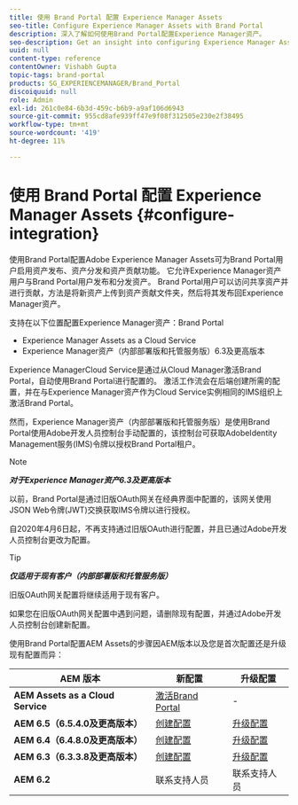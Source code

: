 ```yaml
---
title: 使用 Brand Portal 配置 Experience Manager Assets
seo-title: Configure Experience Manager Assets with Brand Portal
description: 深入了解如何使用Brand Portal配置Experience Manager资产。
seo-description: Get an insight into configuring Experience Manager Assets with Brand Portal.
uuid: null
content-type: reference
contentOwner: Vishabh Gupta
topic-tags: brand-portal
products: SG_EXPERIENCEMANAGER/Brand_Portal
discoiquuid: null
role: Admin
exl-id: 261c0e84-6b3d-459c-b6b9-a9af106d6943
source-git-commit: 955cd8afe939ff47e9f08f312505e230e2f38495
workflow-type: tm+mt
source-wordcount: '419'
ht-degree: 11%

---
```


# 使用 Brand Portal 配置 Experience Manager Assets {#configure-integration}

使用Brand Portal配置Adobe Experience Manager Assets可为Brand Portal用户启用资产发布、资产分发和资产贡献功能。 它允许Experience Manager资产用户与Brand Portal用户发布和分发资产。 Brand Portal用户可以访问共享资产并进行贡献，方法是将新资产上传到资产贡献文件夹，然后将其发布回Experience Manager资产。

支持在以下位置配置Experience Manager资产：Brand Portal

* Experience Manager Assets as a Cloud Service
* Experience Manager资产（内部部署版和托管服务版）6.3及更高版本

Experience ManagerCloud Service是通过从Cloud Manager激活Brand Portal，自动使用Brand Portal进行配置的。 激活工作流会在后端创建所需的配置，并在与Experience Manager资产作为Cloud Service实例相同的IMS组织上激活Brand Portal。

然而，Experience Manager资产（内部部署版和托管服务版）是使用Brand Portal使用Adobe开发人员控制台手动配置的，该控制台可获取AdobeIdentity Management服务(IMS)令牌以授权Brand Portal租户。

>[!NOTE]
>
>***对于Experience Manager资产6.3及更高版本***
>
>以前，Brand Portal是通过旧版OAuth网关在经典界面中配置的，该网关使用JSON Web令牌(JWT)交换获取IMS令牌以进行授权。
>
>自2020年4月6日起，不再支持通过旧版OAuth进行配置，并且已通过Adobe开发人员控制台更改为配置。


>[!TIP]
>
>***仅适用于现有客户（内部部署版和托管服务版）***
>
>旧版OAuth网关配置将继续适用于现有客户。
>
>如果您在旧版OAuth网关配置中遇到问题，请删除现有配置，并通过Adobe开发人员控制台创建新配置。

使用Brand Portal配置AEM Assets的步骤因AEM版本以及您是首次配置还是升级现有配置而异：

| **AEM 版本** | **新配置** | **升级配置** |
|---|---|---|
| **AEM Assets as a Cloud Service** | [激活Brand Portal](https://experienceleague.adobe.com/docs/experience-manager-cloud-service/assets/brand-portal/configure-aem-assets-with-brand-portal.html) | - |
| **AEM 6.5（6.5.4.0及更高版本）** | [创建配置](https://experienceleague.adobe.com/docs/experience-manager-65/assets/brandportal/configure-aem-assets-with-brand-portal.html) | [升级配置](https://experienceleague.adobe.com/docs/experience-manager-65/assets/brandportal/configure-aem-assets-with-brand-portal.html#upgrade-integration-65) |
| **AEM 6.4（6.4.8.0及更高版本）** | [创建配置](https://experienceleague.adobe.com/docs/experience-manager-64/assets/brandportal/configure-aem-assets-with-brand-portal.html) | [升级配置](https://experienceleague.adobe.com/docs/experience-manager-64/assets/brandportal/configure-aem-assets-with-brand-portal.html#upgrade-integration-64) |
| **AEM 6.3（6.3.3.8及更高版本）** | [创建配置](https://helpx.adobe.com/cn/experience-manager/6-3/assets/using/brand-portal-configuring-integration.html) | [升级配置](https://helpx.adobe.com/cn/experience-manager/6-3/assets/using/brand-portal-configuring-integration.html#Upgradeconfiguration) |
| **AEM 6.2** | 联系支持人员 | 联系支持人员 |
